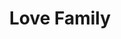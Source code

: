 ---
pid: LLP373
title: Love Family
location_transcription: America
zipcode: 
outside_phl: 
neighborhood: 
age: '9'
age_range: 6-13
instagram: 
image_file_name: LLP_373.jpg
proposal_transcription: |-
  Love Family

  My state is about when you leave your family you can see this sign to remember of your family.
topic: Family,Love
topic_summary: 0, 0
type: Billboard
keywords_other: sign, reminder
credit: Asele
image_labels: 
twitter: 
facebook: 
permalink: "/monuments/llp373/"
layout: item-page
---